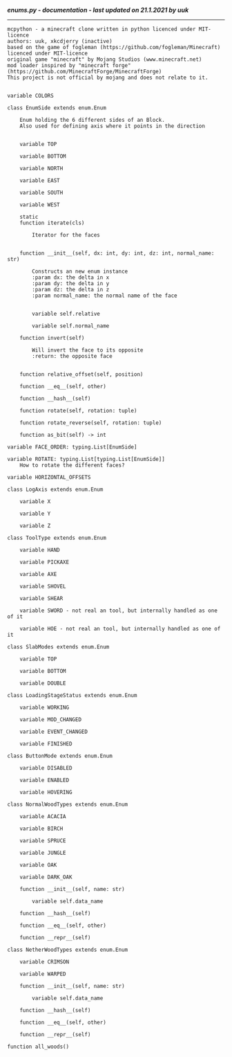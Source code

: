 ***enums.py - documentation - last updated on 21.1.2021 by uuk***
___

    mcpython - a minecraft clone written in python licenced under MIT-licence
    authors: uuk, xkcdjerry (inactive)
    based on the game of fogleman (https://github.com/fogleman/Minecraft) licenced under MIT-licence
    original game "minecraft" by Mojang Studios (www.minecraft.net)
    mod loader inspired by "minecraft forge" (https://github.com/MinecraftForge/MinecraftForge)
    This project is not official by mojang and does not relate to it.


    variable COLORS

    class EnumSide extends enum.Enum
        
        Enum holding the 6 different sides of an Block.
        Also used for defining axis where it points in the direction


        variable TOP

        variable BOTTOM

        variable NORTH

        variable EAST

        variable SOUTH

        variable WEST

        static
        function iterate(cls)
            
            Iterator for the faces


        function __init__(self, dx: int, dy: int, dz: int, normal_name: str)
            
            Constructs an new enum instance
            :param dx: the delta in x
            :param dy: the delta in y
            :param dz: the delta in z
            :param normal_name: the normal name of the face


            variable self.relative

            variable self.normal_name

        function invert(self)
            
            Will invert the face to its opposite
            :return: the opposite face


        function relative_offset(self, position)

        function __eq__(self, other)

        function __hash__(self)

        function rotate(self, rotation: tuple)

        function rotate_reverse(self, rotation: tuple)

        function as_bit(self) -> int

    variable FACE_ORDER: typing.List[EnumSide]

    variable ROTATE: typing.List[typing.List[EnumSide]]
        How to rotate the different faces?

    variable HORIZONTAL_OFFSETS

    class LogAxis extends enum.Enum

        variable X

        variable Y

        variable Z

    class ToolType extends enum.Enum

        variable HAND

        variable PICKAXE

        variable AXE

        variable SHOVEL

        variable SHEAR

        variable SWORD - not real an tool, but internally handled as one of it

        variable HOE - not real an tool, but internally handled as one of it

    class SlabModes extends enum.Enum

        variable TOP

        variable BOTTOM

        variable DOUBLE

    class LoadingStageStatus extends enum.Enum

        variable WORKING

        variable MOD_CHANGED

        variable EVENT_CHANGED

        variable FINISHED

    class ButtonMode extends enum.Enum

        variable DISABLED

        variable ENABLED

        variable HOVERING

    class NormalWoodTypes extends enum.Enum

        variable ACACIA

        variable BIRCH

        variable SPRUCE

        variable JUNGLE

        variable OAK

        variable DARK_OAK

        function __init__(self, name: str)

            variable self.data_name

        function __hash__(self)

        function __eq__(self, other)

        function __repr__(self)

    class NetherWoodTypes extends enum.Enum

        variable CRIMSON

        variable WARPED

        function __init__(self, name: str)

            variable self.data_name

        function __hash__(self)

        function __eq__(self, other)

        function __repr__(self)

    function all_woods()